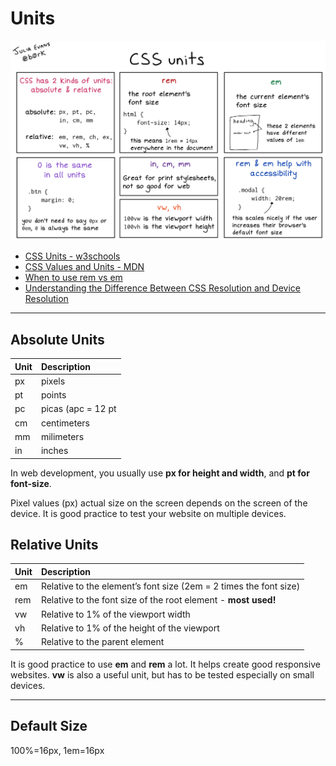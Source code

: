 
# Units

<img src="./assets/css units evans.jpeg" alt="css units evans" style="zoom:50%;" />

- [CSS Units - w3schools](https://www.w3schools.com/cssref/css_units.asp)
- [CSS Values and Units - MDN](https://developer.mozilla.org/en-US/docs/Learn/CSS/Building_blocks/Values_and_units)
- [When to use rem vs em](https://webdesign.tutsplus.com/tutorials/comprehensive-guide-when-to-use-em-vs-rem--cms-23984)
- [Understanding the Difference Between CSS Resolution and Device Resolution](https://medium.com/@elad/understanding-the-difference-between-css-resolution-and-device-resolution-28acae23da0b)

------

## Absolute Units

| Unit | Description        |
| ---- |:------------------ |
| px   | pixels             |
| pt   | points             |
| pc   | picas (apc = 12 pt |
| cm   | centimeters        |
| mm   | milimeters         |
| in   | inches             |

In web development, you usually use **px for height and width**, and **pt for font-size**.

Pixel values (px) actual size on the screen depends on the screen of the device. It is good practice to test your website on multiple devices.

## Relative Units

| Unit | Description                                                  |
| ---- |:------------------------------------------------------------ |
| em   | Relative to the element’s font size (2em = 2 times the font size) |
| rem  | Relative to the font size of the root element - **most used!** |
| vw   | Relative to 1% of the viewport width                         |
| vh   | Relative to 1% of the height of the viewport                 |
| %    | Relative to the parent element                               |

It is good practice to use **em** and **rem** a lot. It helps create good responsive websites. **vw** is also a useful unit, but has to be tested especially on small devices.

------

## Default Size

100%=16px, 1em=16px
